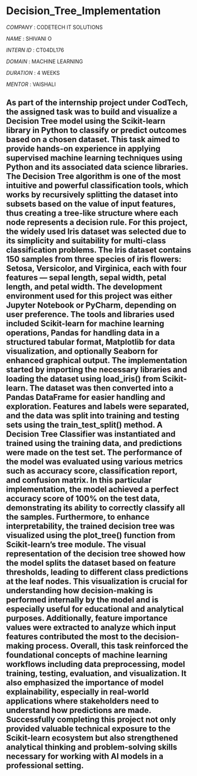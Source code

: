 # Decision_Tree_Implementation

*COMPANY* : CODETECH IT SOLUTIONS

*NAME* : SHIVANI O

*INTERN ID* :  CT04DL176

*DOMAIN* : MACHINE LEARNING

*DURATION* : 4 WEEKS

*MENTOR* : VAISHALI

## As part of the internship project under CodTech, the assigned task was to build and visualize a Decision Tree model using the Scikit-learn library in Python to classify or predict outcomes based on a chosen dataset. This task aimed to provide hands-on experience in applying supervised machine learning techniques using Python and its associated data science libraries. The Decision Tree algorithm is one of the most intuitive and powerful classification tools, which works by recursively splitting the dataset into subsets based on the value of input features, thus creating a tree-like structure where each node represents a decision rule. For this project, the widely used Iris dataset was selected due to its simplicity and suitability for multi-class classification problems. The Iris dataset contains 150 samples from three species of iris flowers: Setosa, Versicolor, and Virginica, each with four features — sepal length, sepal width, petal length, and petal width. The development environment used for this project was either Jupyter Notebook or PyCharm, depending on user preference. The tools and libraries used included Scikit-learn for machine learning operations, Pandas for handling data in a structured tabular format, Matplotlib for data visualization, and optionally Seaborn for enhanced graphical output. The implementation started by importing the necessary libraries and loading the dataset using load_iris() from Scikit-learn. The dataset was then converted into a Pandas DataFrame for easier handling and exploration. Features and labels were separated, and the data was split into training and testing sets using the train_test_split() method. A Decision Tree Classifier was instantiated and trained using the training data, and predictions were made on the test set. The performance of the model was evaluated using various metrics such as accuracy score, classification report, and confusion matrix. In this particular implementation, the model achieved a perfect accuracy score of 100% on the test data, demonstrating its ability to correctly classify all the samples. Furthermore, to enhance interpretability, the trained decision tree was visualized using the plot_tree() function from Scikit-learn’s tree module. The visual representation of the decision tree showed how the model splits the dataset based on feature thresholds, leading to different class predictions at the leaf nodes. This visualization is crucial for understanding how decision-making is performed internally by the model and is especially useful for educational and analytical purposes. Additionally, feature importance values were extracted to analyze which input features contributed the most to the decision-making process. Overall, this task reinforced the foundational concepts of machine learning workflows including data preprocessing, model training, testing, evaluation, and visualization. It also emphasized the importance of model explainability, especially in real-world applications where stakeholders need to understand how predictions are made. Successfully completing this project not only provided valuable technical exposure to the Scikit-learn ecosystem but also strengthened analytical thinking and problem-solving skills necessary for working with AI models in a professional setting.
